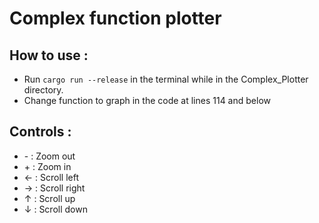 # Complex function plotter

## How to use :
* Run `cargo run --release` in the terminal while in the Complex_Plotter directory.
* Change function to graph in the code at lines 114 and below

## Controls :
* \- : Zoom out
* \+ : Zoom in
* ← : Scroll left
* → : Scroll right
* ↑ : Scroll up
* ↓ : Scroll down 
